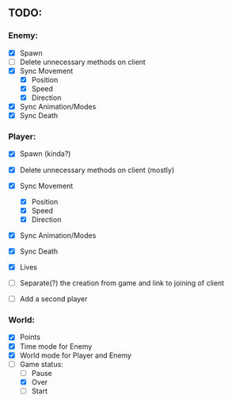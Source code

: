 ## TODO:   
### Enemy: 
- [x] Spawn
- [ ] Delete unnecessary methods on client 
- [x] Sync Movement
    - [x] Position
    - [x] Speed
    - [x] Direction
- [x] Sync Animation/Modes
- [x] Sync Death

### Player:
- [x] Spawn (kinda?)
- [x] Delete unnecessary methods on client (mostly) 
- [x] Sync Movement
    - [x] Position
    - [x] Speed
    - [x] Direction
- [x] Sync Animation/Modes
- [x] Sync Death
- [x] Lives
- [ ] Separate(?) the creation from game and link to joining of client
- [ ] Add a second player


### World:
- [x] Points
- [x] Time mode for Enemy
- [x] World mode for Player and Enemy
- [ ] Game status:
     - [ ] Pause
     - [x] Over
     - [ ] Start